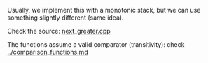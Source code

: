 Usually, we implement this with a monotonic stack, but we can use something slightly different (same idea).

Check the source: [next_greater.cpp](next_greater.cpp)

The functions assume a valid comparator (transitivity): check [../comparison_functions.md](../comparison_functions.md)

